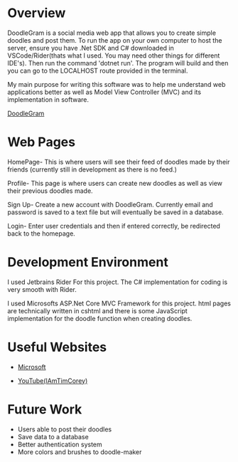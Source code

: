 # Overview

DoodleGram is a social media web app that allows you to create simple doodles and post them. To run the app on your own computer to host the server, ensure you have .Net SDK and C# downloaded in VSCode/Rider(thats what I used. You may need other things for different IDE's). Then run the command 'dotnet run'. The program will build and then you can go to the LOCALHOST route provided in the terminal.

My main purpose for writing this software was to help me understand web applications better as well as Model View Controller (MVC) and its implementation in software. 

[DoodleGram](https://youtu.be/trneWMW9-uk)

# Web Pages

HomePage- This is where users will see their feed of doodles made by their friends (currently still in development as there is no feed.)

Profile- This page is where users can create new doodles as well as view their previous doodles made.

Sign Up- Create a new account with DoodleGram. Currently email and password is saved to a text file but will eventually be saved in a database. 

Login- Enter user credentials and then if entered correctly, be redirected back to the homepage.

# Development Environment

I used Jetbrains Rider For this project. The C# implementation for coding is very smooth with Rider. 

I used Microsofts ASP.Net Core MVC Framework for this project. html pages are technically written in cshtml and there is some JavaScript implementation for the doodle function when creating doodles. 
# Useful Websites

* [Microsoft](https://learn.microsoft.com/en-us/aspnet/core/mvc/overview?view=aspnetcore-7.0)

* [YouTube(IAmTimCorey)](https://www.youtube.com/watch?v=1ck9LIBxO14)

# Future Work

* Users able to post their doodles
* Save data to a database 
* Better authentication system
* More colors and brushes to doodle-maker

